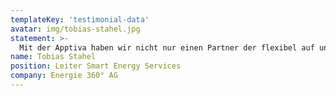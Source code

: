 ```yaml
---
templateKey: 'testimonial-data'
avatar: img/tobias-stahel.jpg
statement: >-
  Mit der Apptiva haben wir nicht nur einen Partner der flexibel auf unsere Anforderungen eingeht, sondern auch top Beratung in allen Belangen des Webs.
name: Tobias Stahel
position: Leiter Smart Energy Services
company: Energie 360° AG
---
```

